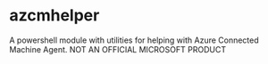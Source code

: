 # azcmhelper
A powershell module with utilities for helping with Azure Connected Machine Agent. NOT AN OFFICIAL MICROSOFT PRODUCT
